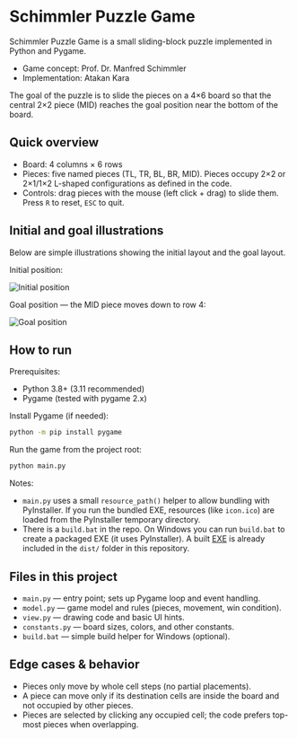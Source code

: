 # Schimmler Puzzle Game

Schimmler Puzzle Game is a small sliding-block puzzle implemented in Python and Pygame.

- Game concept: Prof. Dr. Manfred Schimmler
- Implementation: Atakan Kara

The goal of the puzzle is to slide the pieces on a 4×6 board so that the central 2×2 piece (MID) reaches the goal position near the bottom of the board.

## Quick overview

- Board: 4 columns × 6 rows
- Pieces: five named pieces (TL, TR, BL, BR, MID). Pieces occupy 2×2 or 2×1/1×2 L-shaped configurations as defined in the code.
- Controls: drag pieces with the mouse (left click + drag) to slide them. Press `R` to reset, `ESC` to quit.

## Initial and goal illustrations

Below are simple illustrations showing the initial layout and the goal layout.

Initial position:

![Initial position](init.png)

Goal position — the MID piece moves down to row 4:

![Goal position](goal.png)

## How to run

Prerequisites:

- Python 3.8+ (3.11 recommended)
- Pygame (tested with pygame 2.x)

Install Pygame (if needed):

```bash
python -m pip install pygame
```

Run the game from the project root:

```bash
python main.py
```

Notes:

- `main.py` uses a small `resource_path()` helper to allow bundling with PyInstaller. If you run the bundled EXE, resources (like `icon.ico`) are loaded from the PyInstaller temporary directory.
- There is a `build.bat` in the repo. On Windows you can run `build.bat` to create a packaged EXE (it uses PyInstaller). A built [EXE](dist/schimmler.exe) is already included in the `dist/` folder in this repository.

## Files in this project

- `main.py` — entry point; sets up Pygame loop and event handling.
- `model.py` — game model and rules (pieces, movement, win condition).
- `view.py` — drawing code and basic UI hints.
- `constants.py` — board sizes, colors, and other constants.
- `build.bat` — simple build helper for Windows (optional).

## Edge cases & behavior

- Pieces only move by whole cell steps (no partial placements).
- A piece can move only if its destination cells are inside the board and not occupied by other pieces.
- Pieces are selected by clicking any occupied cell; the code prefers top-most pieces when overlapping.

